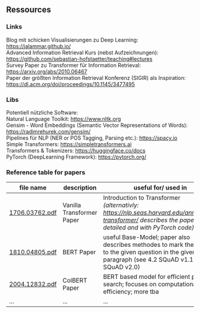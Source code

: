 ## Ressources


### Links

Blog mit schicken Visualisierungen zu Deep Learning: https://jalammar.github.io/ \
Advanced Information Retrieval Kurs (nebst Aufzeichnungen): https://github.com/sebastian-hofstaetter/teaching#lectures \
Survey Paper zu Transformer für Information Retrieval: https://arxiv.org/abs/2010.06467 \
Paper der größten Information Retrieval Konferenz (SIGIR) als Inspiration: https://dl.acm.org/doi/proceedings/10.1145/3477495 



### Libs

Potentiell nützliche Software: \
Natural Language Toolkit: https://www.nltk.org \
Gensim - Word Embeddings (Semantic Vector Representations of Words): https://radimrehurek.com/gensim/ \
Pipelines für NLP (NER or POS Tagging, Parsing etc.): https://spacy.io \
Simple Transformers: https://simpletransformers.ai \
Transformers & Tokenizers: https://huggingface.co/docs \
PyTorch (DeepLearning Framework): https://pytorch.org/ 


### Reference table for papers

| file name                                 | description                          | useful for/ used in                         |
|-------------------------------------------|--------------------------------------|---------------------------------------------|
| [1706.03762.pdf](papers/1706.03762.pdf)   | Vanilla Transformer Paper            | Introduction to Transformer <br> *(alternativly: https://nlp.seas.harvard.edu/annotated-transformer/  describes the paper more detailed and with PyTorch code)*  |
| [1810.04805.pdf](papers/1810.04805.pdf)   | BERT Paper                           | useful Base-Model; paper also describes methodes to mark the answer to the given question in the given paragraph (see 4.2 SQuAD v1.1 and 4.3 SQuAD v2.0) |
| [2004.12832.pdf](papers/2004.12832.pdf)   | ColBERT Paper                           | BERT based model for efficient passage search; focuses on computational efficiency; more tba|
| ...                                       |  ...                                 |...                                          |


